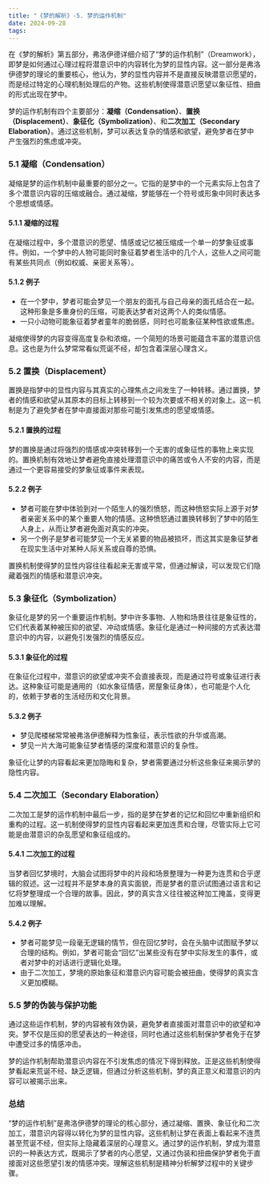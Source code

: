 ```yaml
---
title: "《梦的解析》-5. 梦的运作机制"
date: 2024-09-28
tags:
---
```


在《梦的解析》第五部分，弗洛伊德详细介绍了“梦的运作机制”（Dreamwork），即梦是如何通过心理过程将潜意识中的内容转化为梦的显性内容。这一部分是弗洛伊德梦的理论的重要核心，他认为，梦的显性内容并不是直接反映潜意识愿望的，而是经过特定的心理机制处理后的产物。这些机制使得潜意识愿望以象征性、扭曲的形式出现在梦中。

梦的运作机制有四个主要部分：**凝缩（Condensation）**、**置换（Displacement）**、**象征化（Symbolization）**、和**二次加工（Secondary Elaboration）**。通过这些机制，梦可以表达复杂的情感和欲望，避免梦者在梦中产生强烈的焦虑或冲突。

### 5.1 **凝缩（Condensation）**
凝缩是梦的运作机制中最重要的部分之一。它指的是梦中的一个元素实际上包含了多个潜意识内容的压缩或融合。通过凝缩，梦能够在一个符号或形象中同时表达多个思想或情感。

#### 5.1.1 **凝缩的过程**
在凝缩过程中，多个潜意识的愿望、情感或记忆被压缩成一个单一的梦象征或事件。例如，一个梦中的人物可能同时象征着梦者生活中的几个人，这些人之间可能有某些共同点（例如权威、亲密关系等）。

#### 5.1.2 **例子**
- 在一个梦中，梦者可能会梦见一个朋友的面孔与自己母亲的面孔结合在一起。这种形象是多重身份的压缩，可能表达梦者对这两个人的类似情感。
- 一只小动物可能象征着梦者童年的脆弱感，同时也可能象征某种性欲或焦虑。

凝缩使得梦的内容变得高度复杂和浓缩，一个简短的场景可能蕴含丰富的潜意识信息。这也是为什么梦常常看似荒诞不经，却包含着深层心理含义。

### 5.2 **置换（Displacement）**
置换是指梦中的显性内容与其真实的心理焦点之间发生了一种转移。通过置换，梦者的情感和欲望从其原本的目标上转移到一个较为次要或不相关的对象上。这一机制是为了避免梦者在梦中直接面对那些可能引发焦虑的愿望或情感。

#### 5.2.1 **置换的过程**
梦的置换是通过将强烈的情感或冲突转移到一个无害的或象征性的事物上来实现的。置换机制有效地让梦者避免直接处理潜意识中的痛苦或令人不安的内容，而是通过一个更容易接受的梦象征或事件来表现。

#### 5.2.2 **例子**
- 梦者可能在梦中体验到对一个陌生人的强烈愤怒，而这种愤怒实际上源于对梦者亲密关系中的某个重要人物的情感。这种愤怒通过置换转移到了梦中的陌生人身上，从而让梦者避免面对真实的冲突。
- 另一个例子是梦者可能梦见一个无关紧要的物品被损坏，而这其实是象征梦者在现实生活中对某种人际关系或自尊的恐惧。

置换机制使得梦的显性内容往往看起来无害或平常，但通过解读，可以发现它们隐藏着强烈的情感和潜意识冲突。

### 5.3 **象征化（Symbolization）**
象征化是梦的另一个重要运作机制。梦中许多事物、人物和场景往往是象征性的，它们代表着某种被压抑的欲望、冲动或情感。象征化是通过一种间接的方式表达潜意识中的内容，以避免引发强烈的情感反应。

#### 5.3.1 **象征化的过程**
在象征化过程中，潜意识的欲望或冲突不会直接表现，而是通过符号或象征进行表达。这种象征可能是通用的（如水象征情感，房屋象征身体），也可能是个人化的，依赖于梦者的生活经历和文化背景。

#### 5.3.2 **例子**
- 梦见爬楼梯常常被弗洛伊德解释为性象征，表示性欲的升华或高潮。
- 梦见一片大海可能象征梦者情感的深度和潜意识的复杂性。

象征化让梦的内容看起来更加隐晦和复杂，梦者需要通过分析这些象征来揭示梦的隐性内容。

### 5.4 **二次加工（Secondary Elaboration）**
二次加工是梦的运作机制中最后一步，指的是梦在梦者的记忆和回忆中重新组织和重构的过程。这一机制使得梦的显性内容看起来更加连贯和合理，尽管实际上它可能是由潜意识的杂乱愿望和象征组成的。

#### 5.4.1 **二次加工的过程**
当梦者回忆梦境时，大脑会试图将梦中的片段和场景整理为一种更为连贯和合乎逻辑的叙述。这一过程并不是梦本身的真实面貌，而是梦者的意识试图通过语言和记忆将梦整理成一个合理的故事。因此，梦的真实含义往往被这种加工掩盖，变得更加难以理解。

#### 5.4.2 **例子**
- 梦者可能梦见一段毫无逻辑的情节，但在回忆梦时，会在头脑中试图赋予梦以合理的结构。例如，梦者可能会“回忆”出某些没有在梦中实际发生的事件，或者对梦中的对话进行逻辑化处理。
- 由于二次加工，梦境的原始象征和潜意识内容可能会被扭曲，使得梦的真实含义更加模糊。

### 5.5 **梦的伪装与保护功能**
通过这些运作机制，梦的内容被有效伪装，避免梦者直接面对潜意识中的欲望和冲突。梦不仅是压抑的愿望表达的一种途径，同时也通过这些机制保护梦者免于在梦中遭受过多的情感冲击。

梦的运作机制帮助潜意识内容在不引发焦虑的情况下得到释放。正是这些机制使得梦看起来荒诞不经、缺乏逻辑，但通过分析这些机制，梦的真正意义和潜意识的内容可以被揭示出来。

### 总结
“梦的运作机制”是弗洛伊德梦的理论的核心部分，通过凝缩、置换、象征化和二次加工，潜意识内容得以转化为梦的显性内容。这些机制让梦在表面上看起来不连贯甚至荒诞不经，但实际上隐藏着深层的心理意义。通过梦的运作机制，梦成为潜意识的一种表达方式，既揭示了梦者的内心愿望，又通过伪装和扭曲保护梦者免于直接面对这些愿望引发的情感冲突。理解这些机制是精神分析解梦过程中的关键步骤。